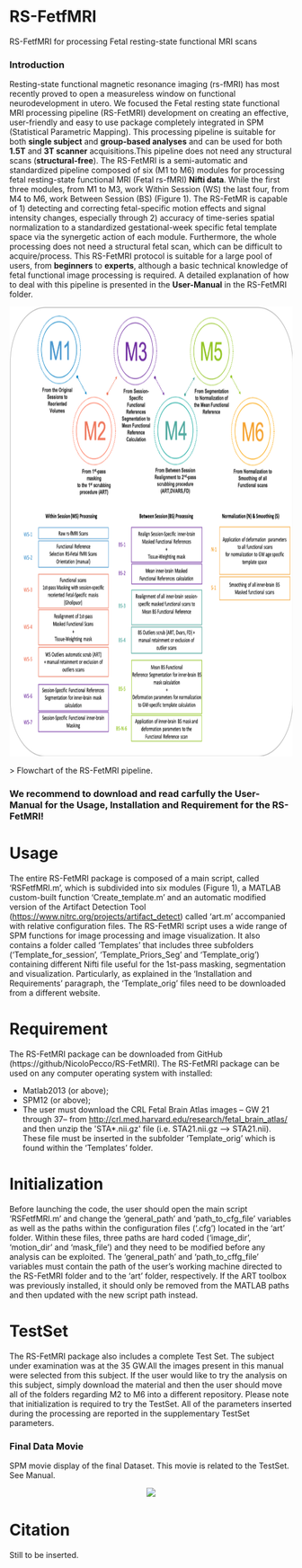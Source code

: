 # RS-FetfMRI
RS-FetfMRI for processing Fetal resting-state functional MRI scans

### Introduction

Resting-state functional magnetic resonance imaging (rs-fMRI) has most recently proved to open a measureless window on functional neurodevelopment in utero. We focused the Fetal resting state functional MRI processing pipeline (RS-FetMRI)  development on creating an effective, user-friendly and easy to use package completely integrated in SPM (Statistical Parametric Mapping).  This processing pipeline is suitable for both **single subject** and **group-based analyses** and can be used for both **1.5T** and **3T scanner** acquisitions.This pipeline does not need any structural scans (**structural-free**).
The RS-FetMRI is a semi-automatic and standardized pipeline composed of six (M1 to M6) modules for processing fetal resting-state functional MRI (Fetal rs-fMRI) **Nifti data**. While the first three modules, from M1 to M3, work Within Session (WS) the last four, from M4 to M6, work Between Session (BS) (Figure 1).
The RS-FetMR is capable of 1) detecting and correcting fetal-specific motion effects and signal intensity changes, especially through 2) accuracy of time-series spatial normalization to a standardized gestational-week specific fetal template space via the synergetic action of each module. Furthermore, the whole processing does not need a structural fetal scan, which can be difficult to acquire/process. This RS-FetMRI protocol is suitable for a large pool of users, from **beginners** to **experts**, although a basic technical knowledge of fetal functional image processing is required. A detailed explanation of how to deal with this pipeline is presented in the **User-Manual** in the RS-FetMRI folder.

<p align="center">
<img src="https://github.com/NicoloPecco/RS-FetMRI/blob/main/Images/Flowchart.png" width="800" height="800">
</p>
> Flowchart of the RS-FetMRI pipeline.

### We recommend to download and read carfully the User-Manual for the Usage, Installation and Requirement for the RS-FetMRI!

# Usage 

The entire RS-FetMRI package is composed of a main script, called ‘RSFetfMRI.m’, which is subdivided into six modules (Figure 1), a MATLAB custom-built function ‘Create_template.m’ and an automatic modified version of the Artifact Detection Tool (https://www.nitrc.org/projects/artifact_detect) called ‘art.m’ accompanied with relative configuration files. The RS-FetMRI script uses a wide range of  SPM functions for image processing and image visualization. It also contains a folder called ‘Templates’ that includes three subfolders (‘Template_for_session’, ‘Template_Priors_Seg’ and ‘Template_orig’) containing different Nifti file useful for the 1st-pass masking, segmentation and visualization. Particularly, as explained in the ‘Installation and Requirements’ paragraph, the ‘Template_orig’ files need to be downloaded from a different website.

# Requirement

The RS-FetMRI package can be downloaded from GitHub (https://github/NicoloPecco/RS-FetMRI). The RS-FetMRI  package can be used on any computer operating system with installed:

- Matlab2013 (or above);
- SPM12 (or above);
- The user must download the CRL Fetal Brain Atlas images  – GW 21 through 37– from <http://crl.med.harvard.edu/research/fetal_brain_atlas/> and then unzip the 'STA*.nii.gz' file (i.e. STA21.nii.gz --> STA21.nii). These file must be inserted in the subfolder ‘Template_orig’ which is found within the ‘Templates’ folder.

# Initialization

Before launching the code, the user should open the main script ‘RSFetfMRI.m’ and change the  ‘general_path’ and ‘path_to_cfg_file’ variables as well as the paths within the configuration files (‘.cfg’) located in the ‘art’ folder. Within these files, three paths are hard coded (‘image_dir’, ‘motion_dir’ and ‘mask_file’) and they need to be modified before any analysis can be exploited. The ‘general_path’ and ‘path_to_cffg_file’  variables must contain the path of the user’s working machine directed to the RS-FetMRI folder and to the ‘art’ folder, respectively. If the ART toolbox was previously installed, it should only be removed from the MATLAB paths and then updated with the new script path instead.

# TestSet

The RS-FetMRI package also includes a complete Test Set. The subject under examination was at the 35 GW.All the images present in this manual were selected from this subject. If the user would like to try the analysis on this subject, simply download the material and then the user should move all of the folders regarding M2 to M6 into a different repository. Please note that initialization is required to try the TestSet. All of the parameters inserted during the processing are reported in the supplementary TestSet parameters. 


### Final Data Movie
SPM movie display of the final Dataset. This movie is related to the TestSet. See Manual.
<p align="center">
<img src="https://github.com/NicoloPecco/RS-FetMRI/blob/main/Images/Screen%20Recording%202021-07-06%20at%2013.02.57.gif">
</p>

# Citation

Still to be inserted.
